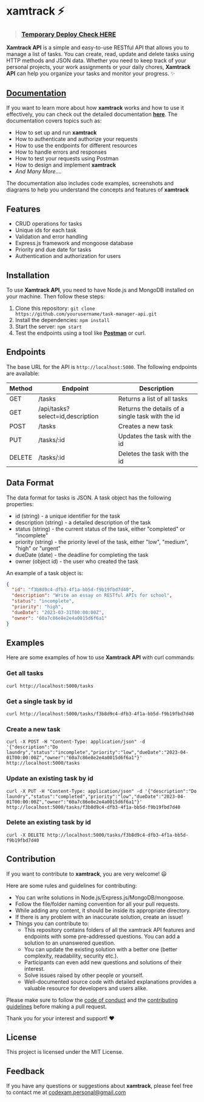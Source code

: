 # xamtrack ⚡

> ### [Temporary Deploy Check HERE](https://xamtrack.up.railway.app/api/tasks/)

**Xamtrack API** is a simple and easy-to-use RESTful API that allows you to manage a list of tasks. You can create, read, update and delete tasks using HTTP methods and JSON data. Whether you need to keep track of your personal projects, your work assignments or your daily chores, **Xamtrack API** can help you organize your tasks and monitor your progress. :sparkles:

## [Documentation](https://codexam.vercel.app/docs/project/xt)

If you want to learn more about how **xamtrack** works and how to use it effectively, you can check out the detailed documentation [**here**](https://codexam.vercel.app/docs/project/xt). The documentation covers topics such as:

- How to set up and run **xamtrack**
- How to authenticate and authorize your requests
- How to use the endpoints for different resources
- How to handle errors and responses
- How to test your requests using Postman
- How to design and implement **xamtrack**
- *And Many More....*


The documentation also includes code examples, screenshots and diagrams to help you understand the concepts and features of **xamtrack**


## Features

- CRUD operations for tasks
- Unique ids for each task
- Validation and error handling
- Express.js framework and mongoose database
- Priority and due date for tasks
- Authentication and authorization for users

## Installation

To use **Xamtrack API**, you need to have Node.js and MongoDB installed on your machine. Then follow these steps:

1. Clone this repository: `git clone https://github.com/yourusername/task-manager-api.git`
2. Install the dependencies: `npm install`
3. Start the server: `npm start`
4. Test the endpoints using a tool like [**Postman**](https://www.postman.com/) or curl.

## Endpoints

The base URL for the API is `http://localhost:5000`. The following endpoints are available:

| Method | Endpoint      | Description                                      |
| ------ | ------------- | ------------------------------------------------ |
| GET    | /tasks        | Returns a list of all tasks                      |
| GET    | /api/tasks?select=id,description   | Returns the details of a single task with the id |
| POST   | /tasks        | Creates a new task                               |
| PUT    | /tasks/:id    | Updates the task with the id                     |
| DELETE | /tasks/:id    | Deletes the task with the id                     |

## Data Format

The data format for tasks is JSON. A task object has the following properties:

- id (string) - a unique identifier for the task
- description (string) - a detailed description of the task
- status (string) - the current status of the task, either "completed" or "incomplete"
- priority (string) - the priority level of the task, either "low", "medium", "high" or "urgent"
- dueDate (date) - the deadline for completing the task
- owner (object id) - the user who created the task

An example of a task object is:

```json
{
  "id": "f3b8d9c4-dfb3-4f1a-bb5d-f9b19fbd7d40",
  "description": "Write an essay on RESTful APIs for school",
  "status": "incomplete",
  "priority": "high",
  "dueDate": "2023-03-31T00:00:00Z",
  "owner": "60a7c86e8e2e4a0015d6f6a1"
}
```

## Examples

Here are some examples of how to use **Xamtrack API** with curl commands:

### Get all tasks

`curl http://localhost:5000/tasks`

### Get a single task by id

`curl http://localhost:5000/tasks/f3b8d9c4-dfb3-4f1a-bb5d-f9b19fbd7d40`

### Create a new task

`curl -X POST -H "Content-Type: application/json" -d '{"description":"Do laundry","status":"incomplete","priority":"low","dueDate":"2023-04-01T00:00:00Z","owner":"60a7c86e8e2e4a0015d6f6a1"}' http://localhost:5000/tasks`

### Update an existing task by id

`curl -X PUT -H "Content-Type: application/json" -d '{"description":"Do laundry","status":"completed","priority":"low","dueDate":"2023-04-01T00:00:00Z","owner":"60a7c86e8e2e4a0015d6f6a1"}' http://localhost:5000/tasks/f3b8d9c4-dfb3-4f1a-bb5d-f9b19fbd7d40`

### Delete an existing task by id

`curl -X DELETE http://localhost:5000/tasks/f3b8d9c4-dfb3-4f1a-bb5d-f9b19fbd7d40`


## Contribution

If you want to contribute to **xamtrack**, you are very welcome! :smiley:

Here are some rules and guidelines for contributing:

- You can write solutions in Node.js/Express.js/MongoDB/mongoose.
- Follow the file/folder naming convention for all your pull requests.
- While adding any content, it should be inside its appropriate directory.
- If there is any problem with an inaccurate solution, create an issue!
- Things you can contribute to:
  - This repository contains folders of all the xamtrack API features and endpoints with some pre-addressed questions. You can add a solution to an unanswered question.
  - You can update the existing solution with a better one (better complexity, readability, security etc.).
  - Participants can even add new questions and solutions of their interest.
  - Solve issues raised by other people or yourself.
  - Well-documented source code with detailed explanations provides a valuable resource for developers and users alike.

Please make sure to follow the [code of conduct](https://github.com/Subham-Maity/xamtrack/blob/main/CODE_OF_CONDUCT.md) and the [contributing guidelines](https://github.com/Subham-Maity/xamtrack/blob/main/CONTRIBUTING.md) before making a pull request.

Thank you for your interest and support! :heart:

## License

This project is licensed under the MIT License.

## Feedback

If you have any questions or suggestions about **xamtrack**, please feel free to contact me at codexam.personal@gmail.com





